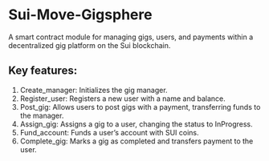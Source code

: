 # Sui-Move-Gigsphere
A smart contract module for managing gigs, users, and payments within a decentralized gig platform on the Sui blockchain.

## Key features:
1. Create_manager: Initializes the gig manager.
2. Register_user: Registers a new user with a name and balance.
3. Post_gig: Allows users to post gigs with a payment, transferring funds to the manager.
4. Assign_gig: Assigns a gig to a user, changing the status to InProgress.
5. Fund_account: Funds a user’s account with SUI coins.
6. Complete_gig: Marks a gig as completed and transfers payment to the user.


